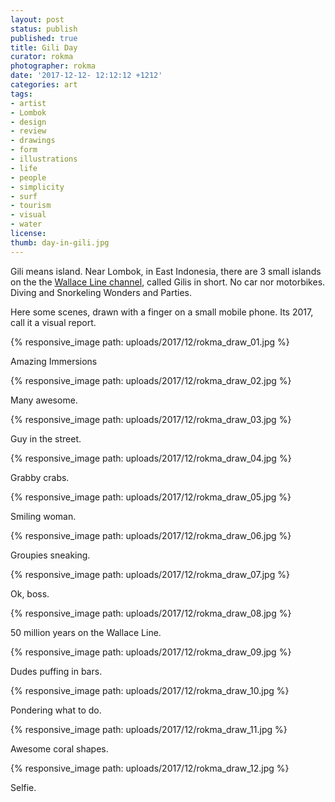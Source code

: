 ```yaml
---
layout: post
status: publish
published: true
title: Gili Day
curator: rokma
photographer: rokma
date: '2017-12-12- 12:12:12 +1212'
categories: art
tags:
- artist
- Lombok
- design
- review
- drawings
- form
- illustrations
- life
- people
- simplicity
- surf
- tourism
- visual
- water
license:
thumb: day-in-gili.jpg
---
```


Gili means island. Near Lombok, in East Indonesia, there are 3 small islands on the the [Wallace Line channel](https://en.wikipedia.org/wiki/Wallace_Line), called Gilis in short. No car nor motorbikes. Diving and Snorkeling Wonders and Parties.

Here some scenes, drawn with a finger on a small mobile phone. Its 2017, call it a visual report.

{% responsive_image path: uploads/2017/12/rokma_draw_01.jpg %}

Amazing Immersions

{% responsive_image path: uploads/2017/12/rokma_draw_02.jpg %}

Many awesome.

{% responsive_image path: uploads/2017/12/rokma_draw_03.jpg %}

Guy in the street.

{% responsive_image path: uploads/2017/12/rokma_draw_04.jpg %}

Grabby crabs.

{% responsive_image path: uploads/2017/12/rokma_draw_05.jpg %}

Smiling woman.

{% responsive_image path: uploads/2017/12/rokma_draw_06.jpg %}

Groupies sneaking.

{% responsive_image path: uploads/2017/12/rokma_draw_07.jpg %}

Ok, boss.

{% responsive_image path: uploads/2017/12/rokma_draw_08.jpg %}

50 million years on the Wallace Line.

{% responsive_image path: uploads/2017/12/rokma_draw_09.jpg %}

Dudes puffing in bars.

{% responsive_image path: uploads/2017/12/rokma_draw_10.jpg %}

Pondering what to do.

{% responsive_image path: uploads/2017/12/rokma_draw_11.jpg %}

Awesome coral shapes.

{% responsive_image path: uploads/2017/12/rokma_draw_12.jpg %}

Selfie.
